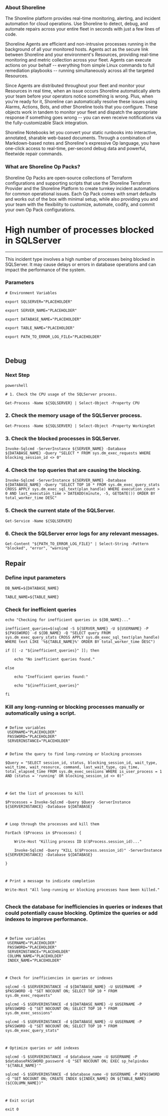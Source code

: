 
### About Shoreline
The Shoreline platform provides real-time monitoring, alerting, and incident automation for cloud operations. Use Shoreline to detect, debug, and automate repairs across your entire fleet in seconds with just a few lines of code.

Shoreline Agents are efficient and non-intrusive processes running in the background of all your monitored hosts. Agents act as the secure link between Shoreline and your environment's Resources, providing real-time monitoring and metric collection across your fleet. Agents can execute actions on your behalf -- everything from simple Linux commands to full remediation playbooks -- running simultaneously across all the targeted Resources.

Since Agents are distributed throughout your fleet and monitor your Resources in real time, when an issue occurs Shoreline automatically alerts your team before your operators notice something is wrong. Plus, when you're ready for it, Shoreline can automatically resolve these issues using Alarms, Actions, Bots, and other Shoreline tools that you configure. These objects work in tandem to monitor your fleet and dispatch the appropriate response if something goes wrong -- you can even receive notifications via the fully-customizable Slack integration.

Shoreline Notebooks let you convert your static runbooks into interactive, annotated, sharable web-based documents. Through a combination of Markdown-based notes and Shoreline's expressive Op language, you have one-click access to real-time, per-second debug data and powerful, fleetwide repair commands.

### What are Shoreline Op Packs?
Shoreline Op Packs are open-source collections of Terraform configurations and supporting scripts that use the Shoreline Terraform Provider and the Shoreline Platform to create turnkey incident automations for common operational issues. Each Op Pack comes with smart defaults and works out of the box with minimal setup, while also providing you and your team with the flexibility to customize, automate, codify, and commit your own Op Pack configurations.

# High number of processes blocked in SQLServer
---

This incident type involves a high number of processes being blocked in SQLServer. It may cause delays or errors in database operations and can impact the performance of the system.

### Parameters
```shell
# Environment Variables

export SQLSERVER="PLACEHOLDER"

export SERVER_NAME="PLACEHOLDER"

export DATABASE_NAME="PLACEHOLDER"

export TABLE_NAME="PLACEHOLDER"

export PATH_TO_ERROR_LOG_FILE="PLACEHOLDER"



```

## Debug

### Next Step
```shell
powershell

# 1. Check the CPU usage of the SQLServer process.

Get-Process -Name ${SQLSERVER} | Select-Object -Property CPU
```

### 2. Check the memory usage of the SQLServer process.
```shell
Get-Process -Name ${SQLSERVER} | Select-Object -Property WorkingSet
```

### 3. Check the blocked processes in SQLServer.
```shell
Invoke-Sqlcmd -ServerInstance ${SERVER_NAME} -Database ${DATABASE_NAME} -Query "SELECT * FROM sys.dm_exec_requests WHERE blocking_session_id <> 0"
```

### 4. Check the top queries that are causing the blocking.
```shell
Invoke-Sqlcmd -ServerInstance ${SERVER_NAME} -Database ${DATABASE_NAME} -Query "SELECT TOP 10 * FROM sys.dm_exec_query_stats CROSS APPLY sys.dm_exec_sql_text(plan_handle) WHERE execution_count > 0 AND last_execution_time > DATEADD(minute, -5, GETDATE()) ORDER BY total_worker_time DESC"
```

### 5. Check the current state of the SQLServer.
```shell
Get-Service -Name ${SQLSERVER}
```

### 6. Check the SQLServer error logs for any relevant messages.
```shell
Get-Content "${PATH_TO_ERROR_LOG_FILE}" | Select-String -Pattern "blocked", "error", "warning"
```

## Repair

### Define input parameters
```shell
DB_NAME=${DATABASE_NAME}

TABLE_NAME=${TABLE_NAME}
```

### Check for inefficient queries
```shell
echo "Checking for inefficient queries in ${DB_NAME}..."

inefficient_queries=$(sqlcmd -S ${SERVER_NAME} -U ${USERNAME} -P ${PASSWORD} -d ${DB_NAME} -Q "SELECT query FROM sys.dm_exec_query_stats CROSS APPLY sys.dm_exec_sql_text(plan_handle) WHERE text LIKE '%${TABLE_NAME}%' ORDER BY total_worker_time DESC")

if [[ -z "${inefficient_queries}" ]]; then

    echo "No inefficient queries found."

else

    echo "Inefficient queries found:"

    echo "${inefficient_queries}"

fi
```

### Kill any long-running or blocking processes manually or automatically using a script.
```shell

# Define variables
 USERNAME="PLACEHOLDER"
 PASSWORD="PLACEHOLDER"
 SERVERINSTANCE="PLACEHOLDER"


# Define the query to find long-running or blocking processes

$Query = "SELECT session_id, status, blocking_session_id, wait_type, wait_time, wait_resource, command, last_wait_type, cpu_time, total_elapsed_time FROM sys.dm_exec_sessions WHERE is_user_process = 1 AND (status = 'running' OR blocking_session_id <> 0)"



# Get the list of processes to kill

$Processes = Invoke-Sqlcmd -Query $Query -ServerInstance ${SERVERINSTANCE} -Database ${DATABASE}



# Loop through the processes and kill them

ForEach ($Process in $Processes) {

    Write-Host "Killing process ID $($Process.session_id)..."

    Invoke-Sqlcmd -Query "KILL $($Process.session_id)" -ServerInstance ${SERVERINSTANCE} -Database ${DATABASE}

}



# Print a message to indicate completion

Write-Host "All long-running or blocking processes have been killed."


```

### Check the database for inefficiencies in queries or indexes that could potentially cause blocking. Optimize the queries or add indexes to improve performance.
```shell


# Define variables
 USERNAME="PLACEHOLDER"
 PASSWORD="PLACEHOLDER"
 SERVERINSTANCE="PLACEHOLDER"
 COLUMN_NAME="PLACEHOLDER"
 INDEX_NAME="PLACEHOLDER"



# Check for inefficiencies in queries or indexes

sqlcmd -S $SERVERINSTANCE -d ${DATABASE_NAME} -U $USERNAME -P $PASSWORD -Q "SET NOCOUNT ON; SELECT TOP 10 * FROM sys.dm_exec_requests"

sqlcmd -S $SERVERINSTANCE -d ${DATABASE_NAME} -U $USERNAME -P $PASSWORD -Q "SET NOCOUNT ON; SELECT TOP 10 * FROM sys.dm_exec_sessions"

sqlcmd -S $SERVERINSTANCE -d ${DATABASE_NAME} -U $USERNAME -P $PASSWORD -Q "SET NOCOUNT ON; SELECT TOP 10 * FROM sys.dm_exec_query_stats"



# Optimize queries or add indexes

sqlcmd -S $SERVERINSTANCE -d $database_name -U $USERNAME -P $databasePASSWORD_password -Q "SET NOCOUNT ON; EXEC sp_helpindex '${TABLE_NAME}'"

sqlcmd -S $SERVERINSTANCE -d $database_name -U $USERNAME -P $PASSWORD -Q "SET NOCOUNT ON; CREATE INDEX ${INDEX_NAME} ON ${TABLE_NAME} (${COLUMN_NAME})"



# Exit script

exit 0


```